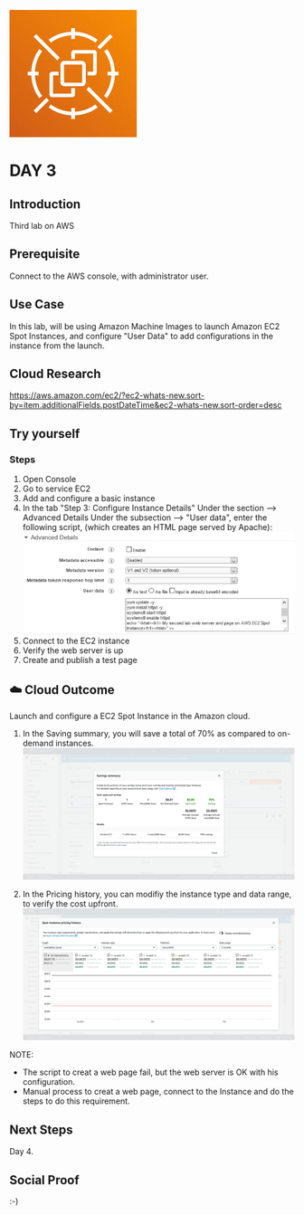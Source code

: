 ![alt text](https://github.com/jcmc72/My100DaysOfCloud/blob/3b27fe5577fdf0b6c4c59fa9ad987e95d3f7c83a/Journey/003/ec2-spot-logo.jpg)

# DAY 3

## Introduction
Third lab on AWS

## Prerequisite
Connect to the AWS console, with administrator user.

## Use Case
In this lab, will be using Amazon Machine Images to launch Amazon EC2 Spot Instances, and configure "User Data" to add configurations in the instance from the launch.

## Cloud Research
https://aws.amazon.com/ec2/?ec2-whats-new.sort-by=item.additionalFields.postDateTime&ec2-whats-new.sort-order=desc

## Try yourself
### Steps
1. Open Console
2. Go to service EC2
3. Add and configure a basic instance
4. In the tab "Step 3: Configure Instance Details"
    Under the section --> Advanced Details 
    Under the subsection --> "User data", enter the following script, (which creates an HTML page served by Apache):
    ![alt text](https://github.com/jcmc72/My100DaysOfCloud/blob/3b27fe5577fdf0b6c4c59fa9ad987e95d3f7c83a/Journey/003/Lab-003-EC2-Spot-Instance-010-Step3.png)    
5. Connect to the EC2 instance
6. Verify the web server is up
9. Create and publish a test page

## ☁️ Cloud Outcome
Launch and configure a EC2 Spot Instance in the Amazon cloud.
	
1. In the Saving summary, you will save a total of 70% as compared to on-demand instances.
![alt text](https://github.com/jcmc72/My100DaysOfCloud/blob/3b27fe5577fdf0b6c4c59fa9ad987e95d3f7c83a/Journey/003/Lab-003-EC2-Spot-Instance-007-Savings-Summary.png)

2. In the Pricing history, you can modifiy the instance type and data range, to verify the cost upfront.
![alt text](https://github.com/jcmc72/My100DaysOfCloud/blob/3b27fe5577fdf0b6c4c59fa9ad987e95d3f7c83a/Journey/003/Lab-003-EC2-Spot-Instance-006-Pricing-History-03.png)

NOTE:
* The script to creat a web page fail, but the web server is OK with his configuration.
* Manual process to creat a web page, connect to the Instance and do the steps to do this requirement.

## Next Steps
Day 4.

## Social Proof
:-)
